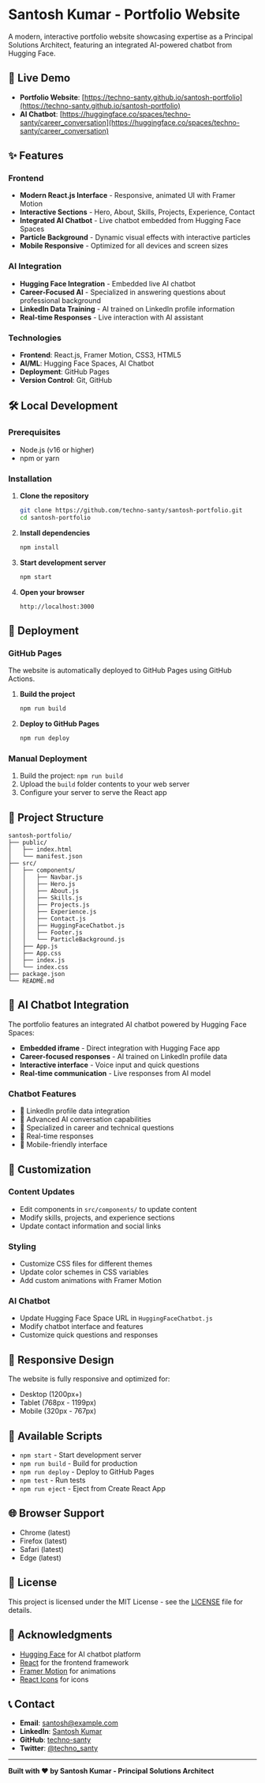 # Santosh Kumar - Portfolio Website

A modern, interactive portfolio website showcasing expertise as a Principal Solutions Architect, featuring an integrated AI-powered chatbot from Hugging Face.

## 🚀 Live Demo

- **Portfolio Website**: [https://techno-santy.github.io/santosh-portfolio](https://techno-santy.github.io/santosh-portfolio)
- **AI Chatbot**: [https://huggingface.co/spaces/techno-santy/career_conversation](https://huggingface.co/spaces/techno-santy/career_conversation)

## ✨ Features

### Frontend
- **Modern React.js Interface** - Responsive, animated UI with Framer Motion
- **Interactive Sections** - Hero, About, Skills, Projects, Experience, Contact
- **Integrated AI Chatbot** - Live chatbot embedded from Hugging Face Spaces
- **Particle Background** - Dynamic visual effects with interactive particles
- **Mobile Responsive** - Optimized for all devices and screen sizes

### AI Integration
- **Hugging Face Integration** - Embedded live AI chatbot
- **Career-Focused AI** - Specialized in answering questions about professional background
- **LinkedIn Data Training** - AI trained on LinkedIn profile information
- **Real-time Responses** - Live interaction with AI assistant

### Technologies
- **Frontend**: React.js, Framer Motion, CSS3, HTML5
- **AI/ML**: Hugging Face Spaces, AI Chatbot
- **Deployment**: GitHub Pages
- **Version Control**: Git, GitHub

## 🛠️ Local Development

### Prerequisites
- Node.js (v16 or higher)
- npm or yarn

### Installation

1. **Clone the repository**
   ```bash
   git clone https://github.com/techno-santy/santosh-portfolio.git
   cd santosh-portfolio
   ```

2. **Install dependencies**
   ```bash
   npm install
   ```

3. **Start development server**
   ```bash
   npm start
   ```

4. **Open your browser**
   ```
   http://localhost:3000
   ```

## 🚀 Deployment

### GitHub Pages

The website is automatically deployed to GitHub Pages using GitHub Actions.

1. **Build the project**
   ```bash
   npm run build
   ```

2. **Deploy to GitHub Pages**
   ```bash
   npm run deploy
   ```

### Manual Deployment

1. Build the project: `npm run build`
2. Upload the `build` folder contents to your web server
3. Configure your server to serve the React app

## 🎯 Project Structure

```
santosh-portfolio/
├── public/
│   ├── index.html
│   └── manifest.json
├── src/
│   ├── components/
│   │   ├── Navbar.js
│   │   ├── Hero.js
│   │   ├── About.js
│   │   ├── Skills.js
│   │   ├── Projects.js
│   │   ├── Experience.js
│   │   ├── Contact.js
│   │   ├── HuggingFaceChatbot.js
│   │   ├── Footer.js
│   │   └── ParticleBackground.js
│   ├── App.js
│   ├── App.css
│   ├── index.js
│   └── index.css
├── package.json
└── README.md
```

## 🤖 AI Chatbot Integration

The portfolio features an integrated AI chatbot powered by Hugging Face Spaces:

- **Embedded iframe** - Direct integration with Hugging Face app
- **Career-focused responses** - AI trained on LinkedIn profile data
- **Interactive interface** - Voice input and quick questions
- **Real-time communication** - Live responses from AI model

### Chatbot Features
- 📄 LinkedIn profile data integration
- 🤖 Advanced AI conversation capabilities
- 🎯 Specialized in career and technical questions
- 🔄 Real-time responses
- 📱 Mobile-friendly interface

## 🎨 Customization

### Content Updates
- Edit components in `src/components/` to update content
- Modify skills, projects, and experience sections
- Update contact information and social links

### Styling
- Customize CSS files for different themes
- Update color schemes in CSS variables
- Add custom animations with Framer Motion

### AI Chatbot
- Update Hugging Face Space URL in `HuggingFaceChatbot.js`
- Modify chatbot interface and features
- Customize quick questions and responses

## 📱 Responsive Design

The website is fully responsive and optimized for:
- Desktop (1200px+)
- Tablet (768px - 1199px)
- Mobile (320px - 767px)

## 🔧 Available Scripts

- `npm start` - Start development server
- `npm run build` - Build for production
- `npm run deploy` - Deploy to GitHub Pages
- `npm test` - Run tests
- `npm run eject` - Eject from Create React App

## 🌐 Browser Support

- Chrome (latest)
- Firefox (latest)
- Safari (latest)
- Edge (latest)

## 📄 License

This project is licensed under the MIT License - see the [LICENSE](LICENSE) file for details.

## 🙏 Acknowledgments

- [Hugging Face](https://huggingface.co/) for AI chatbot platform
- [React](https://reactjs.org/) for the frontend framework
- [Framer Motion](https://www.framer.com/motion/) for animations
- [React Icons](https://react-icons.github.io/react-icons/) for icons

## 📞 Contact

- **Email**: santosh@example.com
- **LinkedIn**: [Santosh Kumar](https://linkedin.com/in/santosh-kumar)
- **GitHub**: [techno-santy](https://github.com/techno-santy)
- **Twitter**: [@techno_santy](https://twitter.com/techno_santy)

---

**Built with ❤️ by Santosh Kumar - Principal Solutions Architect**
